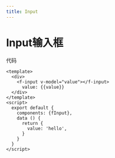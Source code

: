 ```yaml
---
title: Input
---
```

# Input输入框

<ClientOnly>
  <input-demo-1></input-demo-1>
  <input-demo-2></input-demo-2>
  <input-demo-3></input-demo-3>
</ClientOnly>

代码
```JS
<template>
  <div>
    <f-input v-model="value"></f-input>
      value: {{value}}
  </div>
</template>
<script>
  export default {
    components: {fInput},
    data () {
      return {
        value: 'hello',
      }
    }
  }
</script>
```
